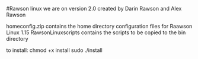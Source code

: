 #Rawson linux
we are on version 2.0
created by Darin Rawson and Alex Rawson

homeconfig.zip contains the home directory configuration files for Raawson Linux 1.15
RawsonLinuxscripts contains the scripts to be copied to the bin directory

to install:
chmod +x install
sudo ./install
